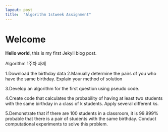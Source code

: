 ```yaml
---
layout: post
title:  "Algorithm 1stweek Assignment"
---
```


# Welcome

**Hello world**, this is my first Jekyll blog post.

Algorithm 1주차 과제
  
1.Download the birthday data
2.Manually determine the pairs of you who have the same birthday. Explain your method of solution
    
3.Develop an algorithm for the first question using pseudo code.</h3>
 
4.Create code that calculates the probability of having at least two students with the same birthday in a class of k students. Apply several different ks.

5.Demonstrate that if there are 100 students in a classroom, it is 99.999% probable that there is a pair of students with the same birthday. Conduct computational experiments to solve this problem. 

